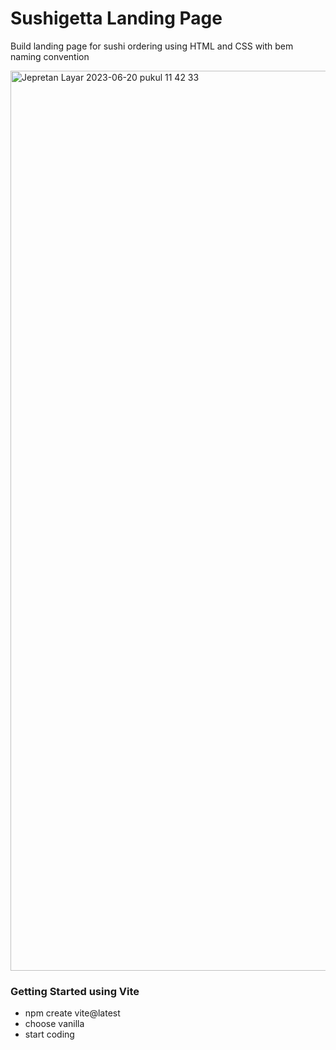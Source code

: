 # Sushigetta Landing Page

Build landing page for sushi ordering using HTML and CSS with bem naming convention

<img width="1440" alt="Jepretan Layar 2023-06-20 pukul 11 42 33" src="https://github.com/nuhptr/sushigetta-landing-page/assets/50306963/86ede63b-be6c-4ba5-b261-609576336dca">

### Getting Started using Vite

- npm create vite@latest
- choose vanilla
- start coding
